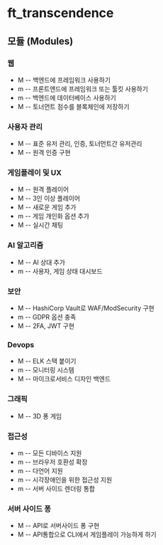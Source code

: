 # ft_transcendence

## 모듈 (Modules)

### 웹
- M -- 백엔드에 프레임워크 사용하기
- m -- 프론트앤드에 프레임워크 또는 툴킷 사용하기
- m -- 백엔드에 데이터베이스 사용하기
- M -- 토너먼트 점수를 블록체인에 저장하기

### 사용자 관리
- M -- 표준 유저 관리, 인증, 토너먼트간 유저관리
- M -- 원격 인증 구현

### 게임플레이 및 UX
- M -- 원격 플레이어
- M -- 3인 이상 플레이어
- M -- 새로운 게임 추가
- m -- 게임 개인화 옵션 추가
- M -- 실시간 채팅

### AI 알고리즘
- M -- AI 상대 추가
- m -- 사용자, 게임 상태 대시보드

### 보안
- M -- HashiCorp Vault로  WAF/ModSecurity  구현
- m -- GDPR 옵션 충족
- M -- 2FA, JWT 구현

### Devops
- M -- ELK 스택 붙이기
- m -- 모니터링 시스템
- M -- 마이크로서비스 디자인 백엔드

### 그래픽
- M -- 3D 퐁 게임

### 접근성
- m -- 모든 디바이스 지원
- m -- 브라우저 호환성 확장
- m -- 다언어 지원
- m -- 시각장애인을 위한 접근성 지원
- m -- 서버 사이드 렌더링 통합

### 서버 사이드 퐁
- M -- API로 서버사이드 퐁 구현
- M -- API통합으로 CLI에서 게임플레이 가능하게 하기
